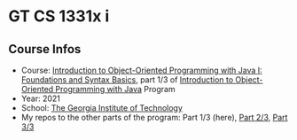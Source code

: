 # GT CS 1331x i
## Course Infos
* Course: [Introduction to Object-Oriented Programming with Java I: Foundations and Syntax Basics](https://www.edx.org/course/introduction-to-java-programming-i-foundations-and-syntax-basics), part 1/3 of [Introduction to Object-Oriented Programming with Java](https://www.edx.org/professional-certificate/gtx-introduction-to-object-oriented-programming-with-java) Program
* Year: 2021
* School: [The Georgia Institute of Technology](https://www.edx.org/school/gtx)
* My repos to the other parts of the program: Part 1/3 (here), [Part 2/3](https://github.com/e1630m/edx-gt-cs1331xii), [Part 3/3](https://github.com/e1630m/edx-gt-cs1331xiii)
